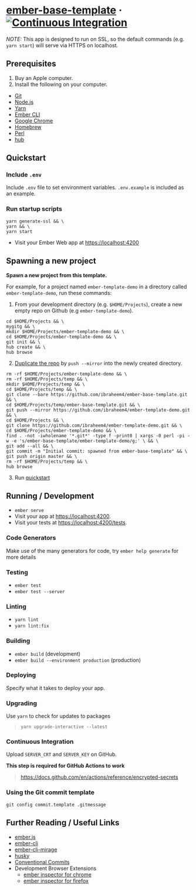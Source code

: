 # [ember-base-template](https://github.com/ibraheem4/ember-base-template) &middot; [![Continuous Integration](https://github.com/ibraheem4/ember-base-template/workflows/Continuous%20Integration/badge.svg)](https://github.com/ibraheem4/ember-base-template/actions?query=workflow%3A%22Continuous+Integration%22)

_NOTE:_ This app is designed to run on SSL, so the default commands (e.g. `yarn start`) will serve via HTTPS on localhost.

## Prerequisites [](#prerequisites)

1. Buy an Apple computer.
2. Install the following on your computer.

- [Git](https://git-scm.com/)
- [Node.js](https://nodejs.org/)
- [Yarn](https://yarnpkg.com/)
- [Ember CLI](https://ember-cli.com/)
- [Google Chrome](https://google.com/chrome/)
- [Homebrew](https://brew.sh)
- [Perl](https://www.perl.org)
- [hub](https://github.com/github/hub)

## Quickstart [](#quickstart)

### Include `.env` [](#include-dotenv)

Include `.env` file to set environment variables.  `.env.example` is included as an example.

### Run startup scripts [](#run-startup-scripts)

```
yarn generate-ssl && \
yarn && \
yarn start
```

- Visit your Ember Web app at [https://localhost:4200](https://localhost:4200)

## Spawning a new project [](#spawning-a-new-project)

**Spawn a new project from this template.**

For example, for a project named `ember-template-demo` in a directory called `ember-template-demo`, run these commands:

1.  From your development directory (e.g. `$HOME/Projects`), create a new empty repo on Github (e.g `ember-template-demo`).
```
cd $HOME/Projects && \
mygitg && \
mkdir $HOME/Projects/ember-template-demo && \
cd $HOME/Projects/ember-template-demo && \
git init && \
hub create && \
hub browse
```

2. [Duplicate the repo](https://docs.github.com/en/github/creating-cloning-and-archiving-repositories/creating-a-repository-on-github/duplicating-a-repository#mirroring-a-repository) by `push --mirror` into the newly created directory.
```
rm -rf $HOME/Projects/ember-template-demo && \
rm -rf $HOME/Projects/temp && \
mkdir $HOME/Projects/temp && \
cd $HOME/Projects/temp && \
git clone --bare https://github.com/ibraheem4/ember-base-template.git && \
cd $HOME/Projects/temp/ember-base-template.git && \
git push --mirror https://github.com/ibraheem4/ember-template-demo.git && \
cd $HOME/Projects && \
git clone https://github.com/ibraheem4/ember-template-demo.git && \
cd $HOME/Projects/ember-template-demo && \
find . -not -iwholename '*.git*' -type f -print0 | xargs -0 perl -pi -w -e 's/ember-base-template/ember-template-demo/g;' \ && \
git add --all && \
git commit -m "Initial commit: spawned from ember-base-template" && \
git push origin master && \
rm -rf $HOME/Projects/temp && \
hub browse
```

3. Run [quickstart](#quickstart-)
## Running / Development [](#running-developing)

- `ember serve`
- Visit your app at [https://localhost:4200](https://localhost:4200).
- Visit your tests at [https://localhost:4200/tests](https://localhost:4200/tests).

### Code Generators [](#code-generators)

Make use of the many generators for code, try `ember help generate` for more details

### Testing [](#testing)

- `ember test`
- `ember test --server`

### Linting [](#linting)

- `yarn lint`
- `yarn lint:fix`

### Building [](#building)

- `ember build` (development)
- `ember build --environment production` (production)

### Deploying [](#deploying)

Specify what it takes to deploy your app.

### Upgrading [](#upgrading)

Use `yarn` to check for updates to packages

> `yarn upgrade-interactive --latest`

### Continuous Integration [](#continous-integration)

Upload `SERVER_CRT` and `SERVER_KEY` on GitHub.

**This step is required for GitHub Actions to work**

> https://docs.github.com/en/actions/reference/encrypted-secrets

### Using the Git commit template

    git config commit.template .gitmessage

## Further Reading / Useful Links [](#further-reading-useful-links)

- [ember.js](https://emberjs.com/)
- [ember-cli](https://ember-cli.com/)
- [ember-cli-mirage](https://www.ember-cli-mirage.com/)
- [husky](https://github.com/typicode/husky)
- [Conventional Commits](https://www.conventionalcommits.org)
- Development Browser Extensions
  - [ember inspector for chrome](https://chrome.google.com/webstore/detail/ember-inspector/bmdblncegkenkacieihfhpjfppoconhi)
  - [ember inspector for firefox](https://addons.mozilla.org/en-US/firefox/addon/ember-inspector/)
